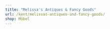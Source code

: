 ```yaml
---
title: "Melissa's Antiques & Fancy Goods"
url: /kent/melissas-antiques-und-fancy-goods/
shop: Möbel
---
```

